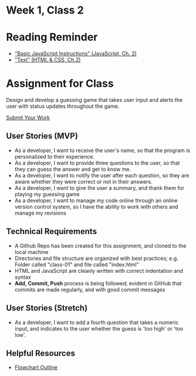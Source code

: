 # Week 1, Class 2

# Reading Reminder

* ["Basic JavaScript Instructions" (JavaScript, Ch. 2)](https://canvas.instructure.com/courses/991898/assignments/4218539)
* ["Text” (HTML & CSS, Ch.2)](https://canvas.instructure.com/courses/991898/assignments/4218569)

# Assignment for Class

Design and develop a guessing game that takes user input and alerts the user with status updates throughout the game.

[Submit Your Work](https://canvas.instructure.com/courses/991898/assignments/4222832)


## User Stories (MVP)
 - As a developer, I want to receive the user's name, so that the program is personalized to their experience.
 - As a developer, I want to provide three questions to the user, so that they can guess the answer and get to know me.
 - As a developer, I want to notify the user after each question, so they are aware whether they were correct or not in their answers.
 - As a developer, I want to give the user a summary, and thank them for playing my guessing game
 - As a developer, I want to manage my code online through an online version control system, so I have the ability to work with others and manage my revisions

## Technical Requirements
 - A Github Repo has been created for this assignment, and cloned to the local machine
 - Directories and file structure are organized with best practices; e.g. Folder called "class-01" and file called "index.html"
 - HTML and JavaScript are cleanly written with correct indentation and syntax
 - **Add, Commit, Push** process is being followed; evident in GitHub that commits are made regularly, and with good commit messages

## User Stories (Stretch)
 - As a developer, I want to add a fourth question that takes a numeric input, and indicates to the user whether the guess is 'too high' or 'too low'.

## Helpful Resources
- [Flowchart Outline](http://thoughtfullearning.com/inquireHSbook/pg18)
